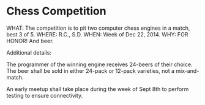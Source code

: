 Chess Competition
=================

WHAT: The competition is to pit two computer chess engines in a match, best 3 of 5.
WHERE: R.C., S.D.
WHEN: Week of Dec 22, 2014.
WHY: FOR HONOR!  And beer.

Additional details:

The programmer of the winning engine receives 24-beers of their
choice.  The beer shall be sold in either 24-pack or 12-pack
varieties, not a mix-and-match.

An early meetup shall take place during the week of Sept 8th to
perform testing to ensure connectivity.
